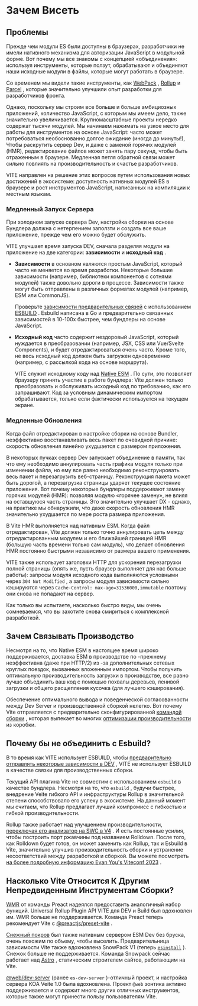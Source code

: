 # Зачем Висеть

## Проблемы

Прежде чем модули ES были доступны в браузерах, разработчики не имели нативного механизма для авторизации JavaScript в модульной форме. Вот почему мы все знакомы с концепцией «объединения»: используя инструменты, которые ползут, обрабатывают и объединяют наши исходные модули в файлы, которые могут работать в браузере.

Со временем мы видели такие инструменты, как [WebPack](https://webpack.js.org/) , [Rollup](https://rollupjs.org) и [Parcel](https://parceljs.org/) , которые значительно улучшили опыт разработки для разработчиков фронта.

Однако, поскольку мы строим все больше и больше амбициозных приложений, количество JavaScript, с которым мы имеем дело, также значительно увеличивается. Крупномасштабные проекты нередко содержат тысячи модулей. Мы начинаем нажимать на узкое место для работы для инструментов на основе JavaScript: часто может потребоваться необоснованно долгое ожидание (иногда до минуты!), Чтобы раскрутить сервер Dev, и даже с заменой горячих модулей (HMR), редактирование файлов может занять пару секунд, чтобы быть отраженным в браузере. Медленная петля обратной связи может сильно повлиять на производительность и счастье разработчиков.

VITE направлен на решение этих вопросов путем использования новых достижений в экосистеме: доступность нативных модулей ES в браузере и рост инструментов JavaScript, написанных на компиляции к местным языкам.

### Медленный Запуск Сервера

При холодном запуске сервера Dev, настройка сборки на основе Бундлера должна с нетерпением заползти и создать все ваше приложение, прежде чем его можно будет обслужить.

VITE улучшает время запуска DEV, сначала разделяя модули на приложение на две категории: **зависимости** и **исходный код** .

- **Зависимости** в основном являются простым JavaScript, который часто не меняется во время разработки. Некоторые большие зависимости (например, библиотеки компонентов с сотнями модулей) также довольно дороги в процессе. Зависимости также могут быть отправлены в различных форматах модулей (например, ESM или CommonJS).

  Проверьте [зависимости предварительных связей](./dep-pre-bundling.md) с использованием [ESBUILD](https://esbuild.github.io/) . Esbuild написана в Go и предварительно связанных зависимостей в 10-100x быстрее, чем бундлеры на основе JavaScript.

- **Исходный код** часто содержит нездоровый JavaScript, который нуждается в преобразовании (например, JSX, CSS или Vue/Svelte Components), и будет отредактироваться очень часто. Кроме того, не весь исходный код должен быть загружен одновременно (например, с рассылкой кода на основе маршрута).

  VITE служит исходному коду над [Native ESM](https://developer.mozilla.org/en-US/docs/Web/JavaScript/Guide/Modules) . По сути, это позволяет браузеру принять участие в работе бундлера: Vite должен только преобразовать и обслуживать исходный код по требованию, как его запрашивают. Код за условным динамическим импортом обрабатывается, только если фактически используется на текущем экране.

<script setup>
import bundlerSvg from '../../images/bundler.svg?raw'
import esmSvg from '../../images/esm.svg?raw'
</script>
<svg-image :svg="bundlerSvg" />
<svg-image :svg="esmSvg" />

### Медленные Обновления

Когда файл отредактирован в настройке сборки на основе Bundler, неэффективно восстанавливать весь пакет по очевидной причине: скорость обновления линейно ухудшается с размером приложения.

В некоторых пучках сервер Dev запускает объединение в памяти, так что ему необходимо аннулировать часть графика модуля только при изменении файла, но ему все равно необходимо реконструировать весь пакет и перезагрузить веб-страницу. Реконструкция пакета может быть дорогой, а перезагрузка страницы ударяет текущее состояние приложения. Вот почему некоторые бундлеры поддерживают замену горячих модулей (HMR): позволяя модулю «горячее замену», не влияя на оставшуюся часть страницы. Это значительно улучшает DX - однако, на практике мы обнаружили, что даже скорость обновления HMR значительно ухудшается по мере роста размера приложения.

В Vite HMR выполняется над нативным ESM. Когда файл отредактирован, Vite должен только точно аннулировать цепь между отредактированным модулем и его ближайшей границей HMR (большую часть времени только сам модуль), что делает обновления HMR постоянно быстрыми независимо от размера вашего применения.

VITE также использует заголовки HTTP для ускорения перезагрузки полной страницы (опять же, пусть браузер выполняет для нас больше работы): запросы модуля исходного кода выполняются условными через `304 Not Modified` , а запросы модуля зависимости сильно кэшируются через `Cache-Control: max-age=31536000,immutable` поэтому они снова не попадают на сервер.

Как только вы испытаете, насколько быстро виды, мы очень сомневаемся, что вы захотите снова смириться с комплексной разработкой.

## Зачем Связывать Производство

Несмотря на то, что Native ESM в настоящее время широко поддерживается, доставка ESM в производстве по -прежнему неэффективна (даже при HTTP/2) из -за дополнительных сетевых круглых поездок, вызванных вложенным импортом. Чтобы получить оптимальную производительность загрузки в производстве, все равно лучше объединить ваш код с помощью похвалы деревьев, ленивой загрузки и общего расщепления кусочка (для лучшего кэширования).

Обеспечение оптимального вывода и поведенческой согласованности между Dev Server и производственной сборкой нелегко. Вот почему Vite отправляется с предварительно сконфигурированной [командой сборки](./build.md) , которая выпекает во многих [оптимизации производительности](./features.md#build-optimizations) из коробки.

## Почему бы не объединить с Esbuild?

В то время как VITE использует ESBUILD, чтобы [предварительно отправлять некоторые зависимости в DEV](./dep-pre-bundling.md) , VITE не использует ESBUILD в качестве связки для производственных сборки.

Текущий API плагина Vite не совместим с использованием `esbuild` в качестве бундлера. Несмотря на то, что `esbuild` , будучи быстрее, внедрение Veite гибкого API и инфраструктуры Rollup в значительной степени способствовало его успеху в экосистеме. На данный момент мы считаем, что Rollup предлагает лучший компромисс с гибкостью и гибкой производительности.

Rollup также работает над улучшением производительности, [переключая его анализатор на SWC в V4](https://github.com/rollup/rollup/pull/5073) . И есть постоянные усилия, чтобы построить порт ржавчины под названием Rolldown. После того, как Rolldown будет готов, он может заменить как Rollup, так и Esbuild в Vite, значительно улучшив производительность сборки и устранение несоответствий между разработкой и сборкой. Вы можете посмотреть [на более подробную информацию Evan You's Viteconf 2023](https://youtu.be/hrdwQHoAp0M) .

## Насколько Vite Относится К Другим Непредвиденным Инструментам Сборки?

[WMR](https://github.com/preactjs/wmr) от команды Preact надеялся предоставить аналогичный набор функций. Universal Rollup Plugin API VITE для DEV и Build был вдохновлен им. WMR больше не поддерживается. Команда Preact теперь рекомендует Vite с [@preactjs/preset-vite](https://github.com/preactjs/preset-vite) .

[Снежный покров](https://www.snowpack.dev/) был также нативным сервером ESM Dev без бруска, очень похожим по объему, чтобы выселить. Предварительница зависимости Vite также вдохновлена SnowPack V1 (теперь [`esinstall`](https://github.com/snowpackjs/snowpack/tree/main/esinstall) ). Снежок больше не поддерживается. Команда Snowpack сейчас работает над [Astro](https://astro.build/) , статическим строителем сайтов, работающим на Vite.

[@web/dev-server](https://modern-web.dev/docs/dev-server/overview/) (ранее `es-dev-server` )-отличный проект, и настройка сервера KOA Veite 1.0 была вдохновлена. Проект `@web` зонтика активно поддерживается и содержит много других отличных инструментов, которые также могут принести пользу пользователям Vite.
